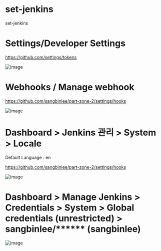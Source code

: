 # set-jenkins
set-jenkins



# Settings/Developer Settings

  https://github.com/settings/tokens


![image](https://github.com/sangbinlee/set-jenkins/assets/4024414/7bfd946a-04bf-449b-808a-f2aa17502e47)





# Webhooks / Manage webhook
  https://github.com/sangbinlee/part-zone-2/settings/hooks

![image](https://github.com/sangbinlee/set-jenkins/assets/4024414/0c595035-6ea0-45ca-8ada-8d8fc9afa0af)











# Dashboard > Jenkins 관리 > System > Locale

Default Language : en

https://github.com/sangbinlee/part-zone-2/settings/hooks




![image](https://github.com/sangbinlee/set-jenkins/assets/4024414/77b51bc8-b256-42e8-bd75-0e7860d457a8)










# Dashboard > Manage Jenkins > Credentials > System >  Global credentials (unrestricted) > sangbinlee/****** (sangbinlee)




![image](https://github.com/sangbinlee/set-jenkins/assets/4024414/d74728f2-60bd-448f-9e55-f9dbec82cabd)













#
#
#
#
#
#
#
#
#
#
#
#
#
#
#
#
#
#
#
#
#
#
#
#
#
#
#
#
#
#
#
#
#
#
#
#
#
#
#
#
#
#
#
#
#
#
#
#
#
#
#
#
#
#
#
#
#
#
#
#
#
#
#
#
#
#

